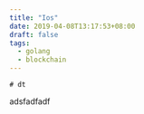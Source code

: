 ```yaml
---
title: "Ios"
date: 2019-04-08T13:17:53+08:00
draft: false
tags: 
  - golang
  - blockchain
---
```


    # dt
    
adsfadfadf


